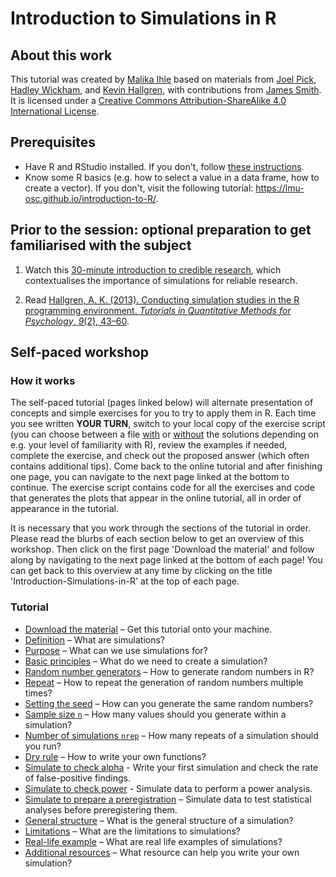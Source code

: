 # Introduction to Simulations in R

## About this work
This tutorial was created by [Malika Ihle](https://www.osc.uni-muenchen.de/about_us/coordinator/index.html) based on materials from [Joel Pick](https://joelpick.wixsite.com/research), [Hadley Wickham](https://www.yumpu.com/en/document/view/19077330/simulation-hadley-wickham), and [Kevin Hallgren](https://doi.org/10.20982/tqmp.09.2.p043), with contributions from [James Smith](https://github.com/worcjamessmith).   
It is licensed under a [Creative Commons Attribution-ShareAlike 4.0 International License](https://creativecommons.org/licenses/by-sa/4.0/).

## Prerequisites

* Have R and RStudio installed. If you don't, follow [these instructions](https://lmu-osc.github.io/Introduction-RStudio-Git-GitHub/installing_software.html).  
* Know some R basics (e.g. how to select a value in a data frame, how to create a vector). If you don't, visit the following tutorial: <a href="https://lmu-osc.github.io/introduction-to-R/" target ="_blank">https://lmu-osc.github.io/introduction-to-R/</a>.  

## Prior to the session: optional preparation to get familiarised with the subject
1) Watch this [30-minute introduction to credible research](https://osf.io/xtmek/), which contextualises the importance of simulations for reliable research. 

2) Read [Hallgren, A. K. (2013). Conducting simulation studies in the R programming environment. *Tutorials in Quantitative Methods for Psychology*, *9*(2), 43–60](https://doi.org/10.20982/tqmp.09.2.p043).

## Self-paced workshop
### How it works
The self-paced tutorial (pages linked below) will alternate presentation of concepts and simple exercises for you to try to apply them in R. Each time you see written **YOUR TURN**, switch to your local copy of the exercise script (you can choose between a file <a href="https://github.com/lmu-osc/Introduction-Simulations-in-R/blob/main/exercise_script_with_solutions.R" target ="_blank">with</a> or <a href="https://github.com/lmu-osc/Introduction-Simulations-in-R/blob/main/exercise_script_without_solutions.R" target ="_blank">without</a> the solutions depending on e.g. your level of familiarity with R), review the examples if needed, complete the exercise, and check out the proposed answer (which often contains additional tips). Come back to the online tutorial and after finishing one page, you can navigate to the next page linked at the bottom to continue. The exercise script contains  code for all the exercises and code that generates the plots that appear in the online tutorial, all in order of appearance in the tutorial.  

It is necessary that you work through the sections of the tutorial in order. Please read the blurbs of each section below to get an overview of this workshop. Then click on the first page 'Download the material' and follow along by navigating to the next page linked at the bottom of each page! You can get back to this overview at any time by clicking on the title 'Introduction-Simulations-in-R' at the top of each page.
 

### Tutorial
* [Download the material](./tutorial_pages/download-repo.qmd) – Get this tutorial onto your machine.
* [Definition](./tutorial_pages/definition.qmd) – What are simulations?
* [Purpose](./tutorial_pages/purpose.qmd) – What can we use simulations for?
* [Basic principles](./tutorial_pages/basic-principles.qmd) – What do we need to create a simulation?
* [Random number generators](./tutorial_pages/random-numbers-generators.qmd) – How to generate random numbers in R?
* [Repeat](./tutorial_pages/repeat.qmd) – How to repeat the generation of random numbers multiple times?
* [Setting the seed](./tutorial_pages/seed.qmd) – How can you generate the same random numbers?
* [Sample size `n`](./tutorial_pages/sample-size-n.qmd) – How many values should you generate within a simulation?
* [Number of simulations `nrep`](./tutorial_pages/number-of-simulations-nrep.qmd) – How many repeats of a simulation should you run?
* [Dry rule](./tutorial_pages/dry-rule.qmd) – How to write your own functions?
* [Simulate to check alpha](./tutorial_pages/check-alpha.qmd) - Write your first simulation and check the rate of false-positive findings.  
* [Simulate to check power](./tutorial_pages/check-power.qmd) - Simulate data to perform a power analysis.  
* [Simulate to prepare a preregistration](./tutorial_pages/simulate-for-preregistration.qmd) – Simulate data to test statistical analyses before preregistering them.  
* [General structure](./tutorial_pages/general-structure.qmd) – What is the general structure of a simulation?
* [Limitations](./tutorial_pages/limitations.qmd) – What are the limitations to simulations?
* [Real-life example](./tutorial_pages/real-life-example.qmd) – What are real life examples of simulations?
* [Additional resources](./tutorial_pages/resources.qmd) – What resource can help you write your own simulation?


